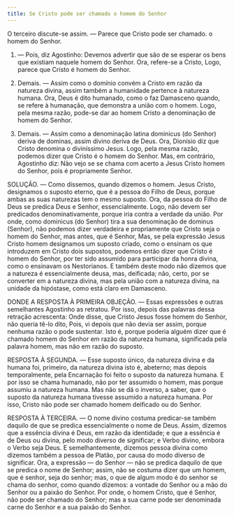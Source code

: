 ```yaml
---
title: Se Cristo pode ser chamado o homem do Senhor
---
```


O terceiro discute-se assim. — Parece que Cristo pode ser chamado. o homem do Senhor.  

1. — Pois, diz Agostinho: Devemos advertir que são de se esperar os bens que existiam naquele homem do Senhor. Ora, refere-se a Cristo, Logo, parece que Cristo é homem do Senhor.  

2. Demais. — Assim como o domínio convém a Cristo em razão da natureza divina, assim também a humanidade pertence à natureza humana. Ora, Deus é dito humanado, como o faz Damasceno quando, se refere à humanação, que demonstra a união com o homem. Logo, pela mesma razão, pode-se dar ao homem Cristo a denominação de homem do Senhor.  

3. Demais. — Assim como a denominação latina dominicus (do Senhor) deriva de dominas, assim divino deriva de Deus. Ora, Dionísio diz que Cristo denomina o diviníssimo Jesus. Logo, pela mesma razão, podemos dizer que Cristo é o homem do Senhor.  Mas, em contrário, Agostinho diz: Não vejo se se chama com acerto a Jesus Cristo homem do Senhor, pois é propriamente Senhor.  

SOLUÇÃO. — Como dissemos, quando dizemos o homem. Jesus Cristo, designamos o suposto eterno, que é a pessoa do Filho de Deus, porque ambas as suas naturezas tem o mesmo suposto. Ora, da pessoa do Filho de Deus se predica Deus e Senhor, essencialmente. Logo, não devem ser predicados denominativamente, porque iria contra a verdade da união. Por onde, como dominicus (do Senhor) tira a sua denominação de dominus (Senhor), não podemos dizer verdadeira e propriamente que Cristo seja o homem do Senhor, mas antes, que é Senhor, Mas, se pela expressão Jesus Cristo homem designamos um suposto criado, como o ensinam os que introduzem em Cristo dois supostos, podemos então dizer que Cristo é homem do Senhor, por ter sido assumido para participar da honra divina, como o ensinavam os Nestorianos. E também deste modo não dizemos que a natureza é essencialmente deusa, mas, deificada; não, certo, por se converter em a natureza divina, mas pela união com a natureza divina, na unidade da hipóstase, como está claro em Damasceno.  

DONDE A RESPOSTA À PRIMEIRA OBJEÇÃO. — Essas expressões e outras semelhantes Agostinho as retratou. Por isso, depois das palavras dessa retração acrescenta: Onde disse, que Cristo Jesus fosse homem do Senhor, não queria tê-lo dito, Pois, vi depois que não devia ser assim, porque nenhuma razão o pode sustentar. Isto é, porque poderia alguém dizer que é chamado homem do Senhor em razão da natureza humana, significada pela palavra homem, mas não em razão do suposto.  

RESPOSTA À SEGUNDA. — Esse suposto único, da natureza divina e da humana foi, primeiro, da natureza divina isto é, abeterno; mas depois temporalmente, pela Encarnação foi feito o suposto da natureza humana. E por isso se chama humanado, não por ter assumido o homem, mas porque assumiu a natureza humana. Mas não se dá o inverso, a saber, que o suposto da natureza humana tivesse assumido a natureza humana. Por isso, Cristo não pode ser chamado homem deificado ou do Senhor.  

RESPOSTA À TERCEIRA. — O nome divino costuma predicar-se também daquilo de que se predica essencialmente o nome de Deus. Assim, dizemos que a essência divina é Deus, em razão da identidade; e que a essência é de Deus ou divina, pelo modo diverso de significar; e Verbo divino, embora o Verbo seja Deus. E semelhantemente, dizemos pessoa divina como dizemos também a pessoa de Platão, por causa do modo diverso de significar. Ora, a expressão — do Senhor — não se predica daquilo de que se predica o nome de Senhor; assim, não se costuma dizer que um homem, que é senhor, seja do senhor; mas, o que de algum modo é do senhor se chama do senhor, como quando dizemos: a vontade do Senhor ou a mão do Senhor ou a paixão do Senhor. Por onde, o homem Cristo, que é Senhor, não pode ser chamado do Senhor; mas a sua carne pode ser denominada carne do Senhor e a sua paixão do Senhor.